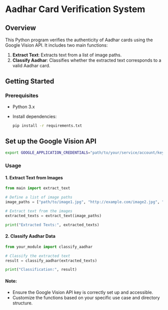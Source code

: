 # Aadhar Card Verification System

## Overview

This Python program verifies the authenticity of Aadhar cards using the Google Vision API. It includes two main functions:

1. **Extract Text**: Extracts text from a list of image paths.
2. **Classify Aadhar**: Classifies whether the extracted text corresponds to a valid Aadhar card.

## Getting Started

### Prerequisites

- Python 3.x
- Install dependencies:

  ```bash
  pip install -r requirements.txt


## Set up the Google Vision API

```bash
export GOOGLE_APPLICATION_CREDENTIALS="path/to/your/service/account/key.json"
```

### Usage

#### 1. Extract Text from Images

```python
from main import extract_text

# Define a list of image paths
image_paths = ["path/to/image1.jpg", "http://example.com/image2.jpg", "path/to/image3.png"]

# Extract text from the images
extracted_texts = extract_text(image_paths)

print("Extracted Texts:", extracted_texts)
```

#### 2. Classify Aadhar Data

```python
from your_module import classify_aadhar

# Classify the extracted text
result = classify_aadhar(extracted_texts)

print("Classification:", result)
```

#### Note:

- Ensure the Google Vision API key is correctly set up and accessible.
- Customize the functions based on your specific use case and directory structure.